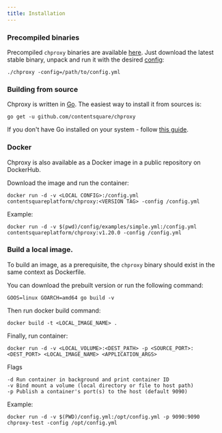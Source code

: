 ```yaml
---
title: Installation
---
```

### Precompiled binaries

Precompiled `chproxy` binaries are available [here](https://github.com/ContentSquare/chproxy/releases).
Just download the latest stable binary, unpack and run it with the desired [config](/configuration/default):

```console
./chproxy -config=/path/to/config.yml
```

### Building from source

Chproxy is written in [Go](https://golang.org/). The easiest way to install it from sources is:

```console
go get -u github.com/contentsquare/chproxy
```

If you don't have Go installed on your system - follow [this guide](https://golang.org/doc/install).


### Docker

Chproxy is also available as a Docker image in a public repository on DockerHub.

Download the image and run the container:

```console
docker run -d -v <LOCAL CONFIG>:/config.yml contentsquareplatform/chproxy:<VERSION TAG> -config /config.yml
```

Example:

```console
docker run -d -v $(pwd)/config/examples/simple.yml:/config.yml contentsquareplatform/chproxy:v1.20.0 -config /config.yml
```

### Build a local image.

To build an image, as a prerequisite, the `chproxy` binary should exist in the same context as Dockerfile.

You can download the prebuilt version or run the following command:
```console
GOOS=linux GOARCH=amd64 go build -v
```

Then run docker build command:
```console
docker build -t <LOCAL_IMAGE_NAME> .
```

Finally, run container:
```console
docker run -d -v <LOCAL_VOLUME>:<DEST_PATH> -p <SOURCE_PORT>:<DEST_PORT> <LOCAL_IMAGE_NAME> <APPLICATION_ARGS>
```

Flags
```text
-d Run container in background and print container ID
-v Bind mount a volume (local directory or file to host path)
-p Publish a container's port(s) to the host (default 9090)
```

Example:
```console
docker run -d -v $(PWD)/config.yml:/opt/config.yml -p 9090:9090 chproxy-test -config /opt/config.yml
```
